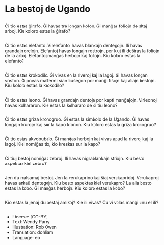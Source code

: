 # La bestoj de Ugando

##
Ĉi tio estas ĝirafo. Ĝi havas tre longan kolon. Ĝi manĝas foliojn de altaj arboj. Kiu koloro estas la ĝirafo?

##
Ĉi tio estas elefanto. Virelefantoj havas blankajn dentegojn. Ili havas grandajn orelojn. Elefantoj havas longajn rostrojn, per kiuj ili deŝiras la foliojn de la arboj. Elefantoj manĝas herbojn kaj foliojn. Kiu koloro estas la elefanto?

##
Ĉi tio estas krokodilo. Ĝi vivas en la riveroj kaj la lagoj. Ĝi havas longan voston. Ĝi povas malfermi sian buŝegon por manĝi fiŝojn kaj aliajn bestojn. Kiu koloro estas la krokodilo?

##
Ĉi tio estas leono. Ĝi havas grandajn dentojn por kapti manĝaĵojn. Virleonoj havas kolhararon. Kie estas la kolhararo de ĉi tiu leono?

##
Ĉi tio estas griza kronogruo. Ĝi estas la simbolo de la Ugando. Ĝi havas longajn krurojn kaj sur la kapo kronon. Kiu koloro estas la griza kronogruo?

##
Ĉi tio estas akvobubalo. Ĝi manĝas herbojn kaj vivas apud la riveroj kaj la lagoj. Kiel nomiĝas tio, kio kreskas sur la kapo?

##
Ĉi tiuj bestoj nomiĝas zebroj. Ili havas nigrablankajn striojn. Kiu besto aspektas kiel zebro?

##
Jen du malsamaj bestoj. Jen la verukaprino kaj ŝiaj verukapridoj. Verukaproj havas ankaŭ dentegojn. Kiu besto aspektas kiel verukapro? La alia besto estas la kobo. Ĝi manĝas herbojn. Kiu koloro estas la kobo?

##
Kio estas la jenaj du bestaj amikoj? Kie ili vivas? Ĉu vi volas manĝi unu el ili?

##
* License: [CC-BY]
* Text: Wendy Parry
* Illustration: Rob Owen
* Translation: dohliam
* Language: eo
